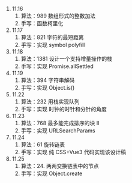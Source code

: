 <!--
 * @Author: Ying Zhang
 * @Date: 2021-11-17 09:59:16
 * @LastEditTime: 2021-11-25 12:44:12
 * @LastEditors: Ying Zhang
 * @Description:
 * @FilePath: /每日一题/REDME.md
 * 道阻且长，行则将至
-->

1. 11.16
   1. 算法：989 数组形式的整数加法
   2. 手写：函数柯里化
2. 11.17
   1. 算法：821 字符的最短距离
   2. 手写：实现 symbol polyfill
3. 11.18
   1. 算法：1381 设计一个支持增量操作的栈
   2. 手写：实现 Promise.allSettled
4. 11.19
   1. 算法：394 字符串解码
   2. 手写：实现 Object.is()
5. 11.22
   1. 算法：232 用栈实现队列
   2. 手写：实现 时钟的时针和分针的角度
6. 11.23
   1. 算法：768 最多能完成排序的块 II
   2. 手写：实现 URLSearchParams
7. 11.24
   1. 算法：61 旋转链表
   2. 手写：实现 纯 CSS+Vue3 代码实现该设计稿
8. 11.25
   1. 算法：24. 两两交换链表中的节点
   2. 手写：实现 Object.create

